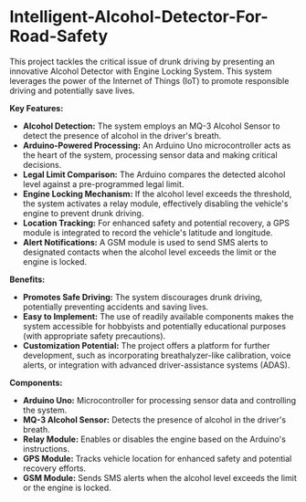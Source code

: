 # Intelligent-Alcohol-Detector-For-Road-Safety

This project tackles the critical issue of drunk driving by presenting an innovative Alcohol Detector with Engine Locking System. This system leverages the power of the Internet of Things (IoT) to promote responsible driving and potentially save lives.

**Key Features:**

* **Alcohol Detection:** The system employs an MQ-3 Alcohol Sensor to detect the presence of alcohol in the driver's breath.
* **Arduino-Powered Processing:** An Arduino Uno microcontroller acts as the heart of the system, processing sensor data and making critical decisions.
* **Legal Limit Comparison:** The Arduino compares the detected alcohol level against a pre-programmed legal limit.
* **Engine Locking Mechanism:** If the alcohol level exceeds the threshold, the system activates a relay module, effectively disabling the vehicle's engine to prevent drunk driving.
* **Location Tracking:** For enhanced safety and potential recovery, a GPS module is integrated to record the vehicle's latitude and longitude.
* **Alert Notifications:** A GSM module is used to send SMS alerts to designated contacts when the alcohol level exceeds the limit or the engine is locked.


**Benefits:**

* **Promotes Safe Driving:** The system discourages drunk driving, potentially preventing accidents and saving lives.
* **Easy to Implement:** The use of readily available components makes the system accessible for hobbyists and potentially educational purposes (with appropriate safety precautions).
* **Customization Potential:** The project offers a platform for further development, such as incorporating breathalyzer-like calibration, voice alerts, or integration with advanced driver-assistance systems (ADAS).


**Components:**

* **Arduino Uno:** Microcontroller for processing sensor data and controlling the system.
* **MQ-3 Alcohol Sensor:** Detects the presence of alcohol in the driver's breath.
* **Relay Module:** Enables or disables the engine based on the Arduino's instructions.
* **GPS Module:** Tracks vehicle location for enhanced safety and potential recovery efforts.
* **GSM Module:** Sends SMS alerts when the alcohol level exceeds the limit or the engine is locked.
